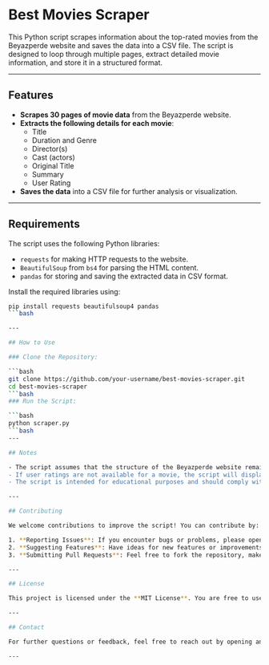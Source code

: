# Best Movies Scraper

This Python script scrapes information about the top-rated movies from the Beyazperde website and saves the data into a CSV file. The script is designed to loop through multiple pages, extract detailed movie information, and store it in a structured format.

---

## Features

- **Scrapes 30 pages of movie data** from the Beyazperde website.
- **Extracts the following details for each movie**:
  - Title
  - Duration and Genre
  - Director(s)
  - Cast (actors)
  - Original Title
  - Summary
  - User Rating
- **Saves the data** into a CSV file for further analysis or visualization.

---

## Requirements

The script uses the following Python libraries:
- `requests` for making HTTP requests to the website.
- `BeautifulSoup` from `bs4` for parsing the HTML content.
- `pandas` for storing and saving the extracted data in CSV format.

Install the required libraries using:

```bash
pip install requests beautifulsoup4 pandas
```bash

---

## How to Use

### Clone the Repository:

```bash
git clone https://github.com/your-username/best-movies-scraper.git
cd best-movies-scraper
```bash
### Run the Script:

```bash
python scraper.py
```bash
---

## Notes

- The script assumes that the structure of the Beyazperde website remains consistent. If the website's structure changes, you may need to update the HTML selectors used in the script.
- If user ratings are not available for a movie, the script will display "Rating not found" in the output.
- The script is intended for educational purposes and should comply with the website's terms of service.

---

## Contributing

We welcome contributions to improve the script! You can contribute by:

1. **Reporting Issues**: If you encounter bugs or problems, please open an issue on the repository.
2. **Suggesting Features**: Have ideas for new features or improvements? Let us know!
3. **Submitting Pull Requests**: Feel free to fork the repository, make changes, and submit a pull request.

---

## License

This project is licensed under the **MIT License**. You are free to use, modify, and distribute the code as per the terms of the license. See the [LICENSE](LICENSE) file for more details.

---

## Contact

For further questions or feedback, feel free to reach out by opening an issue on the GitHub repository.

---

